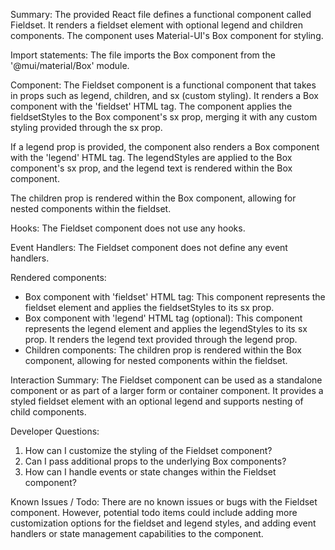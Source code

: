 Summary:
The provided React file defines a functional component called Fieldset. It renders a fieldset element with optional legend and children components. The component uses Material-UI's Box component for styling.

Import statements:
The file imports the Box component from the '@mui/material/Box' module.

Component:
The Fieldset component is a functional component that takes in props such as legend, children, and sx (custom styling). It renders a Box component with the 'fieldset' HTML tag. The component applies the fieldsetStyles to the Box component's sx prop, merging it with any custom styling provided through the sx prop.

If a legend prop is provided, the component also renders a Box component with the 'legend' HTML tag. The legendStyles are applied to the Box component's sx prop, and the legend text is rendered within the Box component.

The children prop is rendered within the Box component, allowing for nested components within the fieldset.

Hooks:
The Fieldset component does not use any hooks.

Event Handlers:
The Fieldset component does not define any event handlers.

Rendered components:
- Box component with 'fieldset' HTML tag: This component represents the fieldset element and applies the fieldsetStyles to its sx prop.
- Box component with 'legend' HTML tag (optional): This component represents the legend element and applies the legendStyles to its sx prop. It renders the legend text provided through the legend prop.
- Children components: The children prop is rendered within the Box component, allowing for nested components within the fieldset.

Interaction Summary:
The Fieldset component can be used as a standalone component or as part of a larger form or container component. It provides a styled fieldset element with an optional legend and supports nesting of child components.

Developer Questions:
1. How can I customize the styling of the Fieldset component?
2. Can I pass additional props to the underlying Box components?
3. How can I handle events or state changes within the Fieldset component?

Known Issues / Todo:
There are no known issues or bugs with the Fieldset component. However, potential todo items could include adding more customization options for the fieldset and legend styles, and adding event handlers or state management capabilities to the component.
